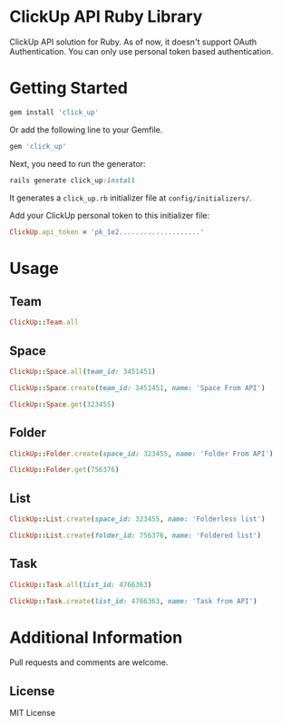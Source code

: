 # ClickUp API Ruby Library
 ClickUp API solution for Ruby. As of now, it doesn't support OAuth Authentication. You can only use personal token based authentication.

# Getting Started

```ruby
gem install 'click_up'
```
Or add the following line to your Gemfile.

```ruby
gem 'click_up'
```
Next, you need to run the generator:

```ruby
rails generate click_up:install
```
It generates a `click_up.rb` initializer file at `config/initializers/`.

Add your ClickUp personal token to this initializer file:

```ruby
ClickUp.api_token = 'pk_1e2....................'
```

# Usage

## Team
```ruby
ClickUp::Team.all
```

## Space
```ruby
ClickUp::Space.all(team_id: 3451451)

ClickUp::Space.create(team_id: 3451451, name: 'Space From API')

ClickUp::Space.get(323455)
```

## Folder
```ruby
ClickUp::Folder.create(space_id: 323455, name: 'Folder From API')

ClickUp::Folder.get(756376)
```

## List
```ruby
ClickUp::List.create(space_id: 323455, name: 'Folderless list')

ClickUp::List.create(folder_id: 756376, name: 'Foldered list')
```

## Task

```ruby
ClickUp::Task.all(list_id: 4766363)

ClickUp::Task.create(list_id: 4766363, name: 'Task from API')
```

# Additional Information
Pull requests and comments are welcome.

## License
MIT License